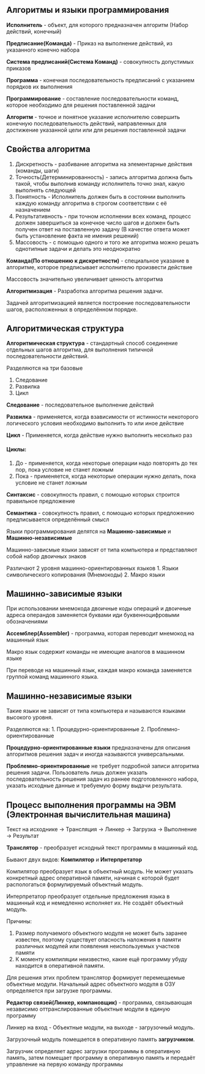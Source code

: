 ## Алгоритмы и языки программирования

**Исполнитель** - объект, для которого предназначен алгоритм (Набор действий, конечный)

**Предписание(Команда)** - Приказ на выполнение действий, из указанного конечно набора

**Система предписаний(Система Команд)** - совокупность допустимых приказов

**Программа** - конечная последовательность предписаний с указанием порядков их выполнения

**Программирование** - составление последовательности команд, которое необходимо для решения поставленной задачи

**Алгоритм** - точное и понятное указание исполнителю совершить конечную последовательность действий, направленных для достижение указанной цели или для решения поставленной задачи
## Свойства алгоритма
1. Дискретность - разбивание алгоритма на элементарные действия (команды, шаги)
2. Точность(Детерминированность) - запись алгоритма должна быть такой, чтобы выполнив команду исполнитель точно знал, какую выполнять следующей
3. Понятность - Исполнитель должен быть в состоянии выполнить каждую команду алгоритма в строгом соответствии с её назначением
4. Результативность - при точном исполнении всех команд, процесс должен завершиться за конечное число шагов и должен быть получен ответ на поставленную задачу (В качестве ответа может быть установление факта не имения решений)
5. Массовость - с помощью одного и того же алгоритма можно решать однотипные задачи и делать это неоднократно

**Команда(По отношению к дискретности)** - специальное указание в алгоритме, которое предписывает исполнителю произвести действие

Массовость значительно увеличивает ценность алгоритма

**Алгоритмизация** - Разработка алгоритма решения задачи. 

Задачей алгоритмизацией является построение последовательности шагов, расположенных в определённом порядке.

## Алгоритмическая структура
**Алгоритмическая структура** - стандартный способ соединение отдельных шагов алгоритма, для выполнения типичной последовательности действий.

Разделяются на три базовые
1. Следование
2. Развилка
3. Цикл

**Следование** - последовательное выполнение действий

**Развилка** - применяется, когда взависимости от истинности некоторого логического условия необходимо выполнить то или иное действие

**Цикл** - Применяется, когда действие нужно выполнить несколько раз

#### Циклы:
1. До - применяется, когда некоторые операции надо повторять до тех пор, пока условие не станет ложным
2. Пока - применяется, когда некоторые операции нужно делать, пока условие не станет ложным

**Синтаксис** - совокупность правил, с помощью которых строится правильное предложение

**Семантика** - совокупность правил, с помощью которых предложению предписывается определённый смысл

Языки программирования делятся на **Машинно-зависимые** и **Машинно-независимые**

Машинно-зависмые языки зависят от типа компьютера и представляют собой набор двоичных знаков

Различают 2 уровня машинно-ориентированных языков
	1. Языки символического копирования (Мнемокоды)
	2. Макро языки

## Машинно-зависимые языки
При использовании мнемокода двоичные коды операций и двоичные адреса операндов заменяется буквами иди буквенноцифровыми обозначениями

**Ассемблер(Assembler)** - программа, которая переводит мнемокод на машинный язык

Макро язык содержит команды не имеющие аналогов в машинном языке

При переводе на машинный язык, каждая макро команда заменяется группой команд машинного языка.

## Машинно-независимые языки

Такие языки не зависят от типа компьютера и называются языками высокого уровня.

Разделяются на: 
	1. Процедурно-ориентированные
	2. Проблемно-ориентированные

**Процедурно-ориентированные языки** предназначены для описания алгоритмов решения задач и иногда называются универсальными.

**Проблемно-ориентированные** не требует подробной записи алгоритма решения задачи. Пользователь лишь должен указать последовательность решения задач из раннее подготовленного набора, указать исходные данные и требуемую форму выдачи результата.

## Процесс выполнения программы на ЭВМ (Электронная вычислительная машина)

Текст на исходнике -> Трансляция -> Линкер -> Загрузка -> Выполнение -> Результат

**Транслятор** - преобразует исходный текст программы в машинный код.

Бывают двух видов: **Компилятор** и **Интерпретатор**

Компилятор преобразует язык в объектный модуль. Не может указать конкретный адрес оперативной памяти, начиная с которой будет распологаться формулируемый объектный модуль.

Интерпретатор преобразует отдельные предложения языка в машинный код и немедленно исполняет их. Не создаёт объектный модуль.

Причины:
1. Размер получаемого объектного модуля не может быть заранее известен, поэтому существует опасность наложения в памяти различных модулей или появления неиспользуемых участков памяти
2. К моменту компиляции неизвестно, какие ещё программу убуду находится в оперативной памяти.

Для решения этих проблем транслятор формирует перемещаемые объектные модули. Начальный адрес объектного модуля в ОЗУ определяется при загрузке программы.

**Редактор связей(Линкер, компановщик)** - программа, связывающая независимо оттранслированные объектные модули в единую программу

Линкер на вход - Объектные модули, на выходе - загрузочный модуль.

Загрузочный модуль помещается в оперативную память **загрузчиком**.

Загрузчик определяет адрес загрузки программы в оперативную память, затем помещает программу в оперативную память и передаёт управление на первую команду программы 